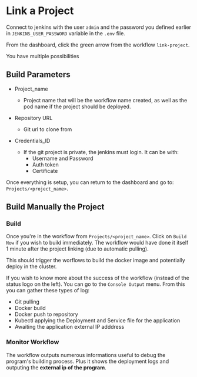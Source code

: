 # Link a Project

Connect to jenkins with the user `admin` and the password you defined earlier in `JENKINS_USER_PASSWORD` variable in the `.env` file.

From the dashboard, click the green arrow from the workflow `link-project`.

You have multiple possibilities

## Build Parameters

- Project_name
  - Project name that will be the workflow name created, as well as the pod name if the project should be deployed.

- Repository URL
  - Git url to clone from

- Credentials_ID
  - If the git project is private, the jenkins must login. It can be with:
    - Username and Password
    - Auth token
    - Certificate

Once everything is setup, you can return to the dashboard and go to: `Projects/<project_name>`.

## Build Manually the Project

### Build

Once you're in the workflow from `Projects/<project_name>`. Click on `Build Now` if you wish to build immediately. The workflow would have done it itself 1 minute after the project linking (due to automatic pulling).

This should trigger the worflows to build the docker image and potentially deploy in the cluster.

If you wish to know more about the success of the workflow (instead of the status logo on the left). You can go to the `Console Output` menu.
From this you can gather these types of log:

- Git pulling
- Docker build
- Docker push to repository
- Kubectl applying the Deployment and Service file for the application
- Awaiting the application external IP adddress

### Monitor Workflow

The workflow outputs numerous informations useful to debug the program's building process. Plus it shows the deployment logs and outputing the **external ip of the program**.
